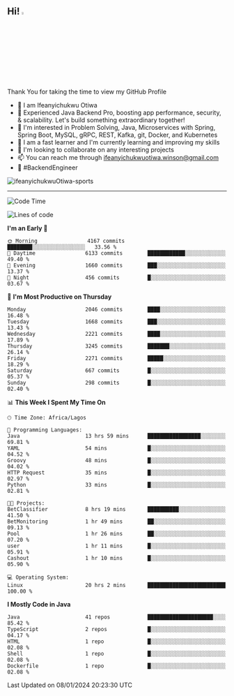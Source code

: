<!-- BLOG-POST-LIST:START --><!-- BLOG-POST-LIST:END -->

## Hi! <img src="https://media.giphy.com/media/hvRJCLFzcasrR4ia7z/giphy.gif" width="4%"> 

Thank You for taking the time to view my GitHub Profile

- 👋 I am Ifeanyichukwu Otiwa
- 🚀 Experienced Java Backend Pro, boosting app performance, security, & scalability. Let's build something extraordinary together!
- 👀 I'm interested in Problem Solving, Java, Microservices with Spring, Spring Boot, MySQL, gRPC, REST, Kafka, git, Docker, and Kubernetes
- 🌱 I am a fast learner and I'm currently learning and improving my skills
- 💞️ I'm looking to collaborate on any interesting projects
- 📫 You can reach me through ifeanyichukwuotiwa.winson@gmail.com
- 🚀 #BackendEngineer

<p align="left" marginTop="10px"> <img src="https://komarev.com/ghpvc/?username=ifeanyichukwuOtiwa-sports&label=Profile%20views&color=0e75b6&style=for-the-badge" alt="ifeanyichukwuOtiwa-sports" /> </p>

***

<!--START_SECTION:waka-->
![Code Time](http://img.shields.io/badge/Code%20Time-2%2C089%20hrs%2038%20mins-blue)

![Lines of code](https://img.shields.io/badge/From%20Hello%20World%20I%27ve%20Written-4.5%20million%20lines%20of%20code-blue)

**I'm an Early 🐤** 

```text
🌞 Morning                4167 commits        ████████░░░░░░░░░░░░░░░░░   33.56 % 
🌆 Daytime                6133 commits        ████████████░░░░░░░░░░░░░   49.40 % 
🌃 Evening                1660 commits        ███░░░░░░░░░░░░░░░░░░░░░░   13.37 % 
🌙 Night                  456 commits         █░░░░░░░░░░░░░░░░░░░░░░░░   03.67 % 
```
📅 **I'm Most Productive on Thursday** 

```text
Monday                   2046 commits        ████░░░░░░░░░░░░░░░░░░░░░   16.48 % 
Tuesday                  1668 commits        ███░░░░░░░░░░░░░░░░░░░░░░   13.43 % 
Wednesday                2221 commits        ████░░░░░░░░░░░░░░░░░░░░░   17.89 % 
Thursday                 3245 commits        ███████░░░░░░░░░░░░░░░░░░   26.14 % 
Friday                   2271 commits        █████░░░░░░░░░░░░░░░░░░░░   18.29 % 
Saturday                 667 commits         █░░░░░░░░░░░░░░░░░░░░░░░░   05.37 % 
Sunday                   298 commits         █░░░░░░░░░░░░░░░░░░░░░░░░   02.40 % 
```


📊 **This Week I Spent My Time On** 

```text
🕑︎ Time Zone: Africa/Lagos

💬 Programming Languages: 
Java                     13 hrs 59 mins      █████████████████░░░░░░░░   69.81 % 
YAML                     54 mins             █░░░░░░░░░░░░░░░░░░░░░░░░   04.52 % 
Groovy                   48 mins             █░░░░░░░░░░░░░░░░░░░░░░░░   04.02 % 
HTTP Request             35 mins             █░░░░░░░░░░░░░░░░░░░░░░░░   02.97 % 
Python                   33 mins             █░░░░░░░░░░░░░░░░░░░░░░░░   02.81 % 

🐱‍💻 Projects: 
BetClassifier            8 hrs 19 mins       ██████████░░░░░░░░░░░░░░░   41.50 % 
BetMonitoring            1 hr 49 mins        ██░░░░░░░░░░░░░░░░░░░░░░░   09.13 % 
Pool                     1 hr 26 mins        ██░░░░░░░░░░░░░░░░░░░░░░░   07.20 % 
user                     1 hr 11 mins        █░░░░░░░░░░░░░░░░░░░░░░░░   05.91 % 
Cashout                  1 hr 10 mins        █░░░░░░░░░░░░░░░░░░░░░░░░   05.90 % 

💻 Operating System: 
Linux                    20 hrs 2 mins       █████████████████████████   100.00 % 
```

**I Mostly Code in Java** 

```text
Java                     41 repos            █████████████████████░░░░   85.42 % 
TypeScript               2 repos             █░░░░░░░░░░░░░░░░░░░░░░░░   04.17 % 
HTML                     1 repo              █░░░░░░░░░░░░░░░░░░░░░░░░   02.08 % 
Shell                    1 repo              █░░░░░░░░░░░░░░░░░░░░░░░░   02.08 % 
Dockerfile               1 repo              █░░░░░░░░░░░░░░░░░░░░░░░░   02.08 % 
```




 Last Updated on 08/01/2024 20:23:30 UTC
<!--END_SECTION:waka-->

<!--
<p align="center">
![trophy](https://github-profile-trophy.vercel.app/?username=ifeanyichukwuOtiwa-sports&theme=onedark) (https://github.com/ryo-ma/github-profile-trophy)
</p>
-->

<!---
ifeanyi-otiwa/ifeanyi-otiwa is a ✨ special ✨ repository because its `README.md` (this file) appears on your GitHub profile.
You can click the Preview link to take a look at your changes.
--->
